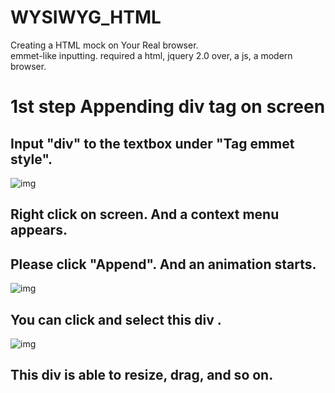 # WYSIWYG\_HTML

Creating a HTML mock on Your Real browser.  
        emmet-like inputting.
required a html, jquery 2.0 over, a js, a modern browser.

# 1st step Appending div tag on screen<a id="orgheadline6"></a>

## Input "div" to the textbox under "Tag emmet style".<a id="orgheadline1"></a>

![img](//raw.githubusercontent.com/wiki/elseorand/WYSIWYG_HTML/images/WYSIWG000001.png)

## Right click on screen. And a context menu appears.<a id="orgheadline2"></a>

## Please click "Append". And an animation starts.<a id="orgheadline3"></a>

![img](//raw.githubusercontent.com/wiki/elseorand/WYSIWYG_HTML/images/WYSIWG000002.png)

## You can click and select this div .<a id="orgheadline4"></a>

![img](//raw.githubusercontent.com/wiki/elseorand/WYSIWYG_HTML/images/WYSIWG000003.png)

## This div is able to resize, drag, and so on.<a id="orgheadline5"></a>
